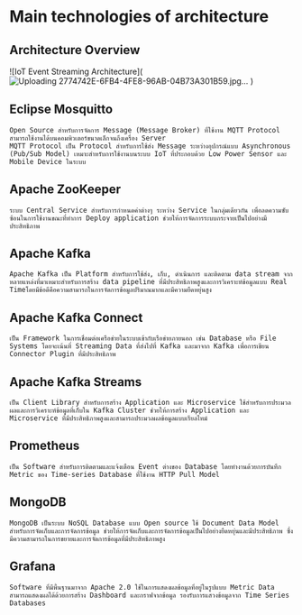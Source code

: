# Main technologies of architecture

## Architecture Overview

![IoT Event Streaming Architecture](![Uploading 2774742E-6FB4-4FE8-96AB-04B73A301B59.jpg…]()
)

## Eclipse Mosquitto

    Open Source สำหรับการจัดการ Message (Message Broker) ที่ใช้งาน MQTT Protocol สามารถใช้งานได้บนคอมพิวเตอร์ขนาดเล็กจนถึงเครื่อง Server
 	MQTT Protocol เป็น Protocol สำหรับการใช้ส่ง Message ระหว่างอุปกรณ์แบบ Asynchronous (Pub/Sub Model) เหมาะสำหรับการใช้งานบนระบบ IoT ที่ประกอบด้วย Low Power Sensor และ Mobile Device ในระบบ


## Apache ZooKeeper

    ระบบ Central Service สำหรับการกำหนดค่าต่างๆ ระหว่าง Service ในกลุ่มเดียวกัน เพื่อลดความซับซ้อนในการใช้งานขณะที่ทำการ Deploy application ช่วยให้การจัดการระบบกระจายเป็นไปอย่างมีประสิทธิภาพ

## Apache Kafka

    Apache Kafka เป็น Platform สำหรับการใช้ส่ง, เก็บ, ดำเนินการ และติดตาม data stream จากหลายแหล่งที่มาเหมาะสำหรับการสร้าง data pipeline ที่มีประสิทธิภาพสูงและการวิเคราะห์ข้อมูลแบบ Real Timeโดยมีข้อดีคือความสามารถในการจัดการข้อมูลปริมาณมากและมีความยืดหยุ่นสูง


## Apache Kafka Connect

    เป็น Framework ในการเชื่อมต่อเครือข่ายในระบบเข้ากับเรือข่ายภายนอก เช่น Database หรือ File Systems โดยจะเน้นที่ Streaming Data ที่ส่งไปที่ Kafka และมาจาก Kafka เพื่อการเขียน Connector Plugin ที่มีประสิทธิภาพ

## Apache Kafka Streams

    เป็น Client Library สำหรับการสร้าง Application และ Microservice ใช้สำหรับการประมวลผลและการวิเคราะห์ข้อมูลที่เก็บใน Kafka Cluster ช่วยให้การสร้าง Application และ Microservice ที่มีประสิทธิภาพสูงและสามารถประมวลผลข้อมูลแบบเรียลไทม์

## Prometheus

    เป็น Software สำหรับการติดตามและแจ้งเตือน Event ต่างของ Database โดยทำงานด้วยการบันทึก Metric ของ Time-series Database ที่ใช้งาน HTTP Pull Model

## MongoDB

    MongoDB เป็นระบบ NoSQL Database แบบ Open source ใช้ Document Data Model สำหรับการจัดเก็บและการจัดการข้อมูล ช่วยให้การจัดเก็บและการจัดการข้อมูลเป็นไปอย่างยืดหยุ่นและมีประสิทธิภาพ ซึ่งมีความสามารถในการขยายและการจัดการข้อมูลที่มีประสิทธิภาพสูง

## Grafana

    Software ที่มีพื้นฐานมาจาก Apache 2.0 ใช้ในการแสดงผลข้อมูลที่อยู่ในรูปแบบ Metric Data สามารถแสดงผลได้ด้วยการสร้าง Dashboard และกราฟจากข้อมูล รองรับการแสวงข้อมูลจาก Time Series Databases 

